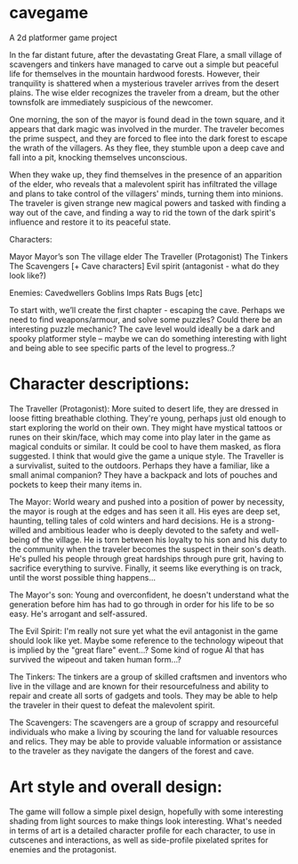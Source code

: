 # cavegame
A 2d platformer game project


In the far distant future, after the devastating Great Flare, a small village of scavengers and tinkers have managed to carve out a simple but peaceful life for themselves in the mountain hardwood forests. However, their tranquility is shattered when a mysterious traveler arrives from the desert plains. The wise elder recognizes the traveler from a dream, but the other townsfolk are immediately suspicious of the newcomer.

One morning, the son of the mayor is found dead in the town square, and it appears that dark magic was involved in the murder. The traveler becomes the prime suspect, and they are forced to flee into the dark forest to escape the wrath of the villagers. As they flee, they stumble upon a deep cave and fall into a pit, knocking themselves unconscious.

When they wake up, they find themselves in the presence of an apparition of the elder, who reveals that a malevolent spirit has infiltrated the village and plans to take control of the villagers' minds, turning them into minions. The traveler is given strange new magical powers and tasked with finding a way out of the cave, and finding a way to rid the town of the dark spirit's influence and restore it to its peaceful state.

Characters:

Mayor
Mayor’s son
The village elder
The Traveller (Protagonist)
The Tinkers
The Scavengers
[+ Cave characters]
Evil spirit (antagonist - what do they look like?)

Enemies:
Cavedwellers
Goblins
Imps
Rats
Bugs
[etc]


To start with, we’ll create the first chapter - escaping the cave. Perhaps we need to find weapons/armour, and solve some puzzles? Could there be an interesting puzzle mechanic? The cave level would ideally be a dark and spooky platformer style – maybe we can do something interesting with light and being able to see specific parts of the level to progress..?


# Character descriptions:

The Traveller (Protagonist):
More suited to desert life, they are dressed in loose fitting breathable clothing. They're young, perhaps just old enough to start exploring the world on their own. They might have mystical tattoos or runes on their skin/face, which may come into play later in the game as magical conduits or similar. It could be cool to have them masked, as flora suggested. I think that would give the game a unique style. The Traveller is a survivalist, suited to the outdoors. Perhaps they have a familiar, like a small animal companion? They have a backpack and lots of pouches and pockets to keep their many items in.

The Mayor:
World weary and pushed into a position of power by necessity, the mayor is rough at the edges and has seen it all. His eyes are deep set, haunting, telling tales of cold winters and hard decisions. He is a strong-willed and ambitious leader who is deeply devoted to the safety and well-being of the village. He is torn between his loyalty to his son and his duty to the community when the traveler becomes the suspect in their son's death. He's pulled his people through great hardships through pure grit, having to sacrifice everything to survive. Finally, it seems like everything is on track, until the worst possible thing happens...

The Mayor's son:
Young and overconfident, he doesn't understand what the generation before him has had to go through in order for his life to be so easy. He's arrogant and self-assured.

The Evil Spirit:
I'm really not sure yet what the evil antagonist in the game should look like yet. Maybe some reference to the technology wipeout that is implied by the "great flare" event...? Some kind of rogue AI that has survived the wipeout and taken human form...?

The Tinkers: The tinkers are a group of skilled craftsmen and inventors who live in the village and are known for their resourcefulness and ability to repair and create all sorts of gadgets and tools. They may be able to help the traveler in their quest to defeat the malevolent spirit.

The Scavengers: The scavengers are a group of scrappy and resourceful individuals who make a living by scouring the land for valuable resources and relics. They may be able to provide valuable information or assistance to the traveler as they navigate the dangers of the forest and cave.

# Art style and overall design:

The game will follow a simple pixel design, hopefully with some interesting shading from light sources to make things look interesting. What's needed in terms of art is a detailed character profile for each character, to use in cutscenes and interactions, as well as side-profile pixelated sprites for enemies and the protagonist.

